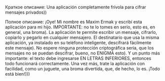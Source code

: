 Краткое описание:
Una aplicación completamente frívola para cifrar mensajes privados))

Полное описание:
¡Oye! Mi nombre es Maxim Ermak y escribí esta aplicación para mi hijo.
IMPORTANTE: no te lo tomes en serio, esto es, en general, una broma). La aplicación te permite escribir un mensaje,
cifrarlo, copiarlo y pegarlo en cualquier mensajero. El destinatario que usa la misma aplicación,
ya instalado en su teléfono inteligente, descifrará fácilmente este mensaje).
No espere ninguna protección criptográfica seria, que los mensajes no se puedan descifrar, bueno, no ENIGMA esto).
Y un punto más importante: el texto debe ingresarse EN LETRAS INFERIORES, entonces todo funcionará correctamente.
Una vez más, trate la aplicación con facilidad, como un juguete, una broma divertida, que, de hecho, lo es.
¡Todo está bien!)))
